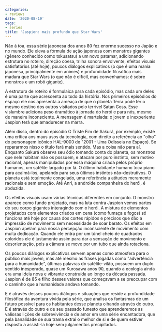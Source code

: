 ```yaml
---
categories:
- reviews
date: '2020-08-19'
tags:
- series
title: 'Jaspion: mais profundo que Star Wars'
---
```


Não à toa, essa série japonesa dos anos 80 fez enorme sucesso no Japão e no mundo. Ele eleva a fórmula de ação japonesa com monstros gigantes (gênero conhecido como tokusatsu) a um novo patamar, adicionando estrutura no roteiro, direção coesa, trilha sonora envolvente, efeitos visuais satisfatórios (até hoje), poucos diálogos explicativos (o que é uma mania japonesa, principalmente em animes) e profundidade filosófica mais madura que Star Wars (o que não é difícil, mas convenhamos: é sobre monstros e um robô gigante).

A estrutura de roteiro é formulaica para cada episódio, mas cada um deles é uma parte que acrescenta ao todo da história. Nos primeiros episódios do espaço ele nos apresenta a ameaça de que o planeta Terra pode ter o mesmo destino dos outros visitados pelo terrível Satan Goss. Esse vislumbre adiciona peso dramático à jornada do herói e para nós, mesmo de maneira inconsciente. A mensagem é martelada: o jovem e inexperiente Jaspion terá que amadurecer na marra.

Além disso, dentro do episódio O Triste Fim de Sakurá, por exemplo, existe uma crítica aos maus usos da tecnologia, com direito a referência ao "olho" do personagem icônico HAL-9000 de "2001 - Uma Odisseia no Espaço). Se repararmos nisso o título fará mais sentido. Mas a coisa não para aí. Enquanto Sakurá observa seu ódio tomando conta do planeta, os monstros que nele habitam não os possuem, e atacam por puro instinto, sem motivo racional, apenas manipulados por essa máquina criada pelos próprio humanos, um satélite largado por lá. O último habitante humano toca piano para acalmá-los, apelando para seus últimos instintos não-destrutivos. O planeta está totalmente congelado, uma referência a atitudes meramente racionais e sem emoção. Até Anri, a androide companheira do herói, é abduzida.

Os efeitos visuais usam várias técnicas diferentes em conjunto. O monstro aparece como fundo projetado, mas na luta contra Jaspion vemos partes do seu corpo gigantes interagindo com o herói. A mistura de elementos projetados com elementos criados em cena (como fumaça e fogos) só funciona até hoje por causa dos cortes rápidos e precisos que dão a impressão de movimento sem necessidade de soar barato. Os efeitos em Jaspion apelam para nossa percepção inconsciente de movimento com muita dedicação. Quando ele entra por um túnel cheio de quadrados coloridos ele é justamente assim para dar a sensação de movimento e desorientação, pois a câmera se move por um tubo que ainda rotaciona.

Os poucos diálogos explicativos servem apenas como atmosfera para o público mais jovem, mas até mesmo as frases jogadas como "advertência para a humanidade", últimas palavras do satélite-vilão, possuem um duplo sentido inesperado, quase um Kurosawa anos 90, quando a ecologia ainda era uma ideia nova e vibrante construída ao longo da década passada. Jaspion é de 85 e filho desses valores que começavam a se preocupar com o caminho que a humanidade andava tomando.

E é através desses poucos diálogos e situações que reside a profundidade filosófica da aventura vivida pela série, que analisa os fantasmas de um futuro possível para os habitantes desse planeta olhando através do outro. E é através do outro e de seu passado funesto que aprenderemos as valiosas lições de sobrevivência e de amor em uma série encantadora, que pela banalidade de sua trama extrai o melhor de si e de quem estiver disposto a assisti-la hoje sem julgamentos precipitados.